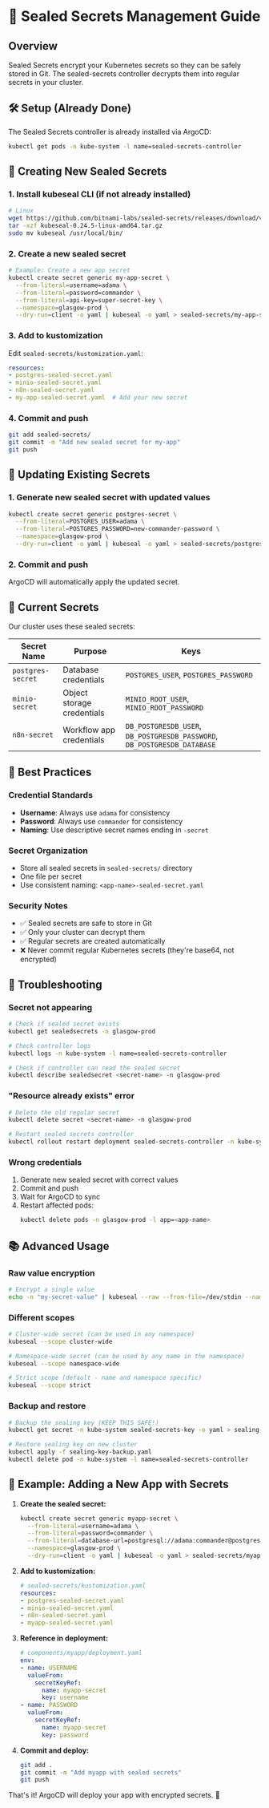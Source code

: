 # 🔐 Sealed Secrets Management Guide

## Overview

Sealed Secrets encrypt your Kubernetes secrets so they can be safely stored in Git. The sealed-secrets controller decrypts them into regular secrets in your cluster.

## 🛠️ Setup (Already Done)

The Sealed Secrets controller is already installed via ArgoCD:
```bash
kubectl get pods -n kube-system -l name=sealed-secrets-controller
```

## 🔑 Creating New Sealed Secrets

### 1. Install kubeseal CLI (if not already installed)
```bash
# Linux
wget https://github.com/bitnami-labs/sealed-secrets/releases/download/v0.24.5/kubeseal-0.24.5-linux-amd64.tar.gz
tar -xzf kubeseal-0.24.5-linux-amd64.tar.gz
sudo mv kubeseal /usr/local/bin/
```

### 2. Create a new sealed secret
```bash
# Example: Create a new app secret
kubectl create secret generic my-app-secret \
  --from-literal=username=adama \
  --from-literal=password=commander \
  --from-literal=api-key=super-secret-key \
  --namespace=glasgow-prod \
  --dry-run=client -o yaml | kubeseal -o yaml > sealed-secrets/my-app-sealed-secret.yaml
```

### 3. Add to kustomization
Edit `sealed-secrets/kustomization.yaml`:
```yaml
resources:
- postgres-sealed-secret.yaml
- minio-sealed-secret.yaml
- n8n-sealed-secret.yaml
- my-app-sealed-secret.yaml  # Add your new secret
```

### 4. Commit and push
```bash
git add sealed-secrets/
git commit -m "Add new sealed secret for my-app"
git push
```

## 🔄 Updating Existing Secrets

### 1. Generate new sealed secret with updated values
```bash
kubectl create secret generic postgres-secret \
  --from-literal=POSTGRES_USER=adama \
  --from-literal=POSTGRES_PASSWORD=new-commander-password \
  --namespace=glasgow-prod \
  --dry-run=client -o yaml | kubeseal -o yaml > sealed-secrets/postgres-sealed-secret.yaml
```

### 2. Commit and push
ArgoCD will automatically apply the updated secret.

## 📝 Current Secrets

Our cluster uses these sealed secrets:

| Secret Name | Purpose | Keys |
|-------------|---------|------|
| `postgres-secret` | Database credentials | `POSTGRES_USER`, `POSTGRES_PASSWORD` |
| `minio-secret` | Object storage credentials | `MINIO_ROOT_USER`, `MINIO_ROOT_PASSWORD` |
| `n8n-secret` | Workflow app credentials | `DB_POSTGRESDB_USER`, `DB_POSTGRESDB_PASSWORD`, `DB_POSTGRESDB_DATABASE` |

## 🎯 Best Practices

### Credential Standards
- **Username**: Always use `adama` for consistency
- **Password**: Always use `commander` for consistency
- **Naming**: Use descriptive secret names ending in `-secret`

### Secret Organization
- Store all sealed secrets in `sealed-secrets/` directory
- One file per secret
- Use consistent naming: `<app-name>-sealed-secret.yaml`

### Security Notes
- ✅ Sealed secrets are safe to store in Git
- ✅ Only your cluster can decrypt them
- ✅ Regular secrets are created automatically
- ❌ Never commit regular Kubernetes secrets (they're base64, not encrypted)

## 🔧 Troubleshooting

### Secret not appearing
```bash
# Check if sealed secret exists
kubectl get sealedsecrets -n glasgow-prod

# Check controller logs
kubectl logs -n kube-system -l name=sealed-secrets-controller

# Check if controller can read the sealed secret
kubectl describe sealedsecret <secret-name> -n glasgow-prod
```

### "Resource already exists" error
```bash
# Delete the old regular secret
kubectl delete secret <secret-name> -n glasgow-prod

# Restart sealed secrets controller
kubectl rollout restart deployment sealed-secrets-controller -n kube-system
```

### Wrong credentials
1. Generate new sealed secret with correct values
2. Commit and push
3. Wait for ArgoCD to sync
4. Restart affected pods:
   ```bash
   kubectl delete pods -n glasgow-prod -l app=<app-name>
   ```

## 📚 Advanced Usage

### Raw value encryption
```bash
# Encrypt a single value
echo -n "my-secret-value" | kubeseal --raw --from-file=/dev/stdin --name=my-secret --namespace=glasgow-prod
```

### Different scopes
```bash
# Cluster-wide secret (can be used in any namespace)
kubeseal --scope cluster-wide

# Namespace-wide secret (can be used by any name in the namespace)
kubeseal --scope namespace-wide

# Strict scope (default - name and namespace specific)
kubeseal --scope strict
```

### Backup and restore
```bash
# Backup the sealing key (KEEP THIS SAFE!)
kubectl get secret -n kube-system sealed-secrets-key -o yaml > sealing-key-backup.yaml

# Restore sealing key on new cluster
kubectl apply -f sealing-key-backup.yaml
kubectl delete pod -n kube-system -l name=sealed-secrets-controller
```

## 🚀 Example: Adding a New App with Secrets

1. **Create the sealed secret:**
   ```bash
   kubectl create secret generic myapp-secret \
     --from-literal=username=adama \
     --from-literal=password=commander \
     --from-literal=database-url=postgresql://adama:commander@postgres-service:5432/myapp \
     --namespace=glasgow-prod \
     --dry-run=client -o yaml | kubeseal -o yaml > sealed-secrets/myapp-sealed-secret.yaml
   ```

2. **Add to kustomization:**
   ```yaml
   # sealed-secrets/kustomization.yaml
   resources:
   - postgres-sealed-secret.yaml
   - minio-sealed-secret.yaml  
   - n8n-sealed-secret.yaml
   - myapp-sealed-secret.yaml
   ```

3. **Reference in deployment:**
   ```yaml
   # components/myapp/deployment.yaml
   env:
   - name: USERNAME
     valueFrom:
       secretKeyRef:
         name: myapp-secret
         key: username
   - name: PASSWORD
     valueFrom:
       secretKeyRef:
         name: myapp-secret
         key: password
   ```

4. **Commit and deploy:**
   ```bash
   git add .
   git commit -m "Add myapp with sealed secrets"
   git push
   ```

That's it! ArgoCD will deploy your app with encrypted secrets. 🎉
